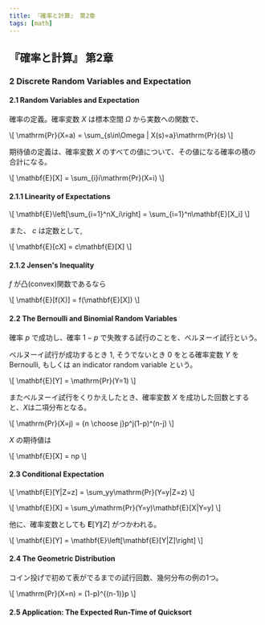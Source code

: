 ```yaml
---
title: 『確率と計算』 第2章
tags: [math]
---
```


## 『確率と計算』 第2章

### 2 Discrete Random Variables and Expectation
#### 2.1 Random Variables and Expectation

確率の定義。確率変数 $X$ は標本空間 $\Omega$ から実数への関数で、

\\[
\mathrm{Pr}(X=a) = \sum_{s\in\Omega | X(s)=a}\mathrm{Pr}(s)
\\]

期待値の定義は、確率変数 $X$ のすべての値について、その値になる確率の積の合計になる。

\\[
\mathbf{E}[X] = \sum_{i}i\mathrm{Pr}(X=i)
\\]

#### 2.1.1 Linearity of Expectations

\\[
\mathbf{E}\left[\sum_{i=1}^nX_i\right] = \sum_{i=1}^n\mathbf{E}[X_i]
\\]

また、 $c$ は定数として,

\\[
\mathbf{E}[cX] = c\mathbf{E}[X]
\\]

#### 2.1.2 Jensen's Inequality

$f$ が凸(convex)関数であるなら

\\[
\mathbf{E}[f(X)] = f(\mathbf{E}[X])
\\]

#### 2.2 The Bernoulli and Binomial Random Variables

確率 $p$ で成功し、確率 $1-p$ で失敗する試行のことを、ベルヌーイ試行という。

ベルヌーイ試行が成功するとき 1, そうでないとき 0 をとる確率変数 $Y$ を Bernoulli, もしくは an indicator random variable という。

\\[
\mathbf{E}[Y] = \mathrm{Pr}(Y=1)
\\]

またベルヌーイ試行をくりかえしたとき、確率変数 $X$ を成功した回数とすると、$X$は二項分布となる。

\\[
\mathrm{Pr}(X=j) = {n \choose j}p^j(1-p)^(n-j)
\\]

$X$ の期待値は

\\[
\mathbf{E}[X] = np
\\]

#### 2.3 Conditional Expectation

\\[
\mathbf{E}[Y|Z=z] = \sum_yy\mathrm{Pr}(Y=y|Z=z)
\\]

\\[
\mathbf{E}[X] = \sum_y\mathrm{Pr}(Y=y)\mathbf{E}[X|Y=y]
\\]

他に、確率変数としても $\mathbf{E}[Y\|Z]$ がつかわれる。

\\[
\mathbf{E}[Y] = \mathbf{E}\left[\mathbf{E}[Y|Z]\right]
\\]

#### 2.4 The Geometric Distribution

コイン投げで初めて表がでるまでの試行回数、幾何分布の例の1つ。

\\[
\mathrm{Pr}(X=n) = (1-p)^{(n-1)}p
\\]

#### 2.5 Application: The Expected Run-Time of Quicksort

